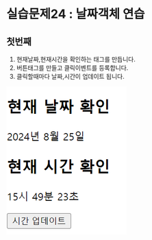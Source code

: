 # 실습문제24 : 날짜객체 연습

## 첫번째

1. 현재날짜,현재시간을 확인하는 태그를 만듭니다.
2. 버튼태그를 만들고 클릭이벤트를 등록합니다.
3. 클릭할때마다 날짜,시간이 업데이트 됩니다.

![사진](./example.png)
